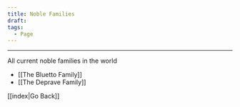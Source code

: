 ```yaml
---
title: Noble Families
draft: 
tags:
  - Page
---
```

___

All current noble families in the world

- [[The Bluetto Family]]
- [[The Deprave Family]]

[[index|Go Back]]